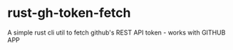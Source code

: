 # rust-gh-token-fetch
A simple rust cli util to fetch github's REST API token - works with GITHUB APP
